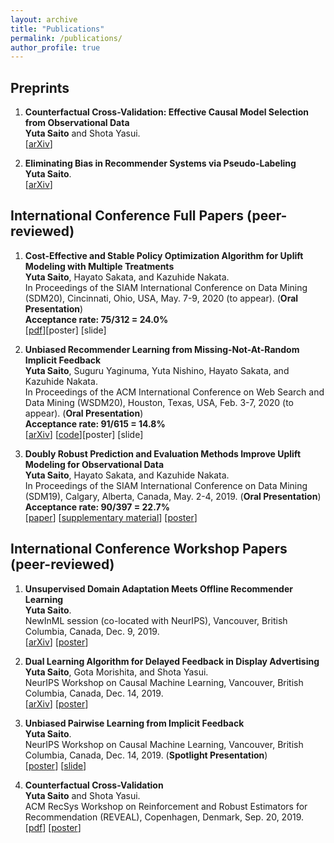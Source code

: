```yaml
---
layout: archive
title: "Publications"
permalink: /publications/
author_profile: true
---
```


## Preprints

1.  **Counterfactual Cross-Validation: Effective Causal Model Selection from Observational Data**  
    **Yuta Saito** and Shota Yasui.  
    [[arXiv](https://arxiv.org/abs/1909.05299)]

2.  **Eliminating Bias in Recommender Systems via Pseudo-Labeling**  
    **Yuta Saito**. <br>
    [[arXiv](https://arxiv.org/abs/1910.01444)]

## International Conference Full Papers (peer-reviewed)

1. **Cost-Effective and Stable Policy Optimization Algorithm for Uplift Modeling with Multiple Treatments**  
   **Yuta Saito**, Hayato Sakata, and Kazuhide Nakata.  
    In Proceedings of the SIAM International Conference on Data Mining (SDM20), Cincinnati, Ohio, USA, May. 7-9, 2020 (to appear). (**Oral Presentation**)  
   **Acceptance rate: 75/312 = 24.0%**  
   [[pdf](https://usaito.github.io/files/varts.pdf)][poster] [slide]

2. **Unbiased Recommender Learning from Missing-Not-At-Random Implicit Feedback**  
   **Yuta Saito**, Suguru Yaginuma, Yuta Nishino, Hayato Sakata, and Kazuhide Nakata.  
   In Proceedings of the ACM International Conference on Web Search and Data Mining (WSDM20), Houston, Texas, USA, Feb. 3-7, 2020 (to appear). (**Oral Presentation**)  
   **Acceptance rate: 91/615 = 14.8%**  
   [[arXiv](https://arxiv.org/abs/1909.03601)] [[code](https://github.com/usaito/unbiased-implicit-rec)][poster] [slide]

3. **Doubly Robust Prediction and Evaluation Methods Improve Uplift Modeling for Observational Data**  
   **Yuta Saito**, Hayato Sakata, and Kazuhide Nakata.  
    In Proceedings of the SIAM International Conference on Data Mining (SDM19), Calgary, Alberta, Canada, May. 2-4, 2019. (**Oral Presentation**) <br>
   **Acceptance rate: 90/397 = 22.7%**  
    [[paper](https://epubs.siam.org/doi/abs/10.1137/1.9781611975673.53)] [[supplementary material](https://usaito.github.io/files/SDM19_appendix.pdf)] [[poster](https://usaito.github.io/files/SDM19_poster.pdf)]

## International Conference Workshop Papers (peer-reviewed)

1.  **Unsupervised Domain Adaptation Meets Offline Recommender Learning**  
    **Yuta Saito**. <br>
    NewInML session (co-located with NeurIPS), Vancouver, British Columbia, Canada, Dec. 9, 2019. <br>
    [[arXiv](https://arxiv.org/abs/1910.07295)] [[poster](https://usaito.github.io/files/damf_ws_poster.pdf)]

2.  **Dual Learning Algorithm for Delayed Feedback in Display Advertising**  
    **Yuta Saito**, Gota Morishita, and Shota Yasui.  
    NeurIPS Workshop on Causal Machine Learning, Vancouver, British Columbia, Canada, Dec. 14, 2019.  
    [[arXiv](https://arxiv.org/abs/1910.01847)] [[poster](https://usaito.github.io/files/dladf_ws_poster.pdf)]

3.  **Unbiased Pairwise Learning from Implicit Feedback** <br> **Yuta Saito**. <br>
    NeurIPS Workshop on Causal Machine Learning, Vancouver, British Columbia, Canada, Dec. 14, 2019. (**Spotlight Presentation**) <br>
    [[poster](https://usaito.github.io/files/ubpr_ws_poster.pdf)] [[slide](https://usaito.github.io/files/ubpr_ws_slide.pdf)]

4.  **Counterfactual Cross-Validation**  
    **Yuta Saito** and Shota Yasui.  
    ACM RecSys Workshop on Reinforcement and Robust Estimators for Recommendation (REVEAL), Copenhagen, Denmark, Sep. 20, 2019.  
    [[pdf](https://usaito.github.io/files/cfcv_ws.pdf)] [[poster](https://usaito.github.io/files/cfcv_ws_poster.pdf)]
